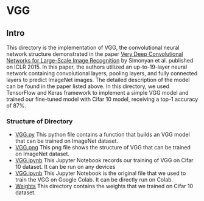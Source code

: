 # VGG

## Intro

This directory is the implementation of VGG, the convolutional neural network structure demonstrated in the paper [Very Deep Convolutional Networks for Large-Scale Image Recognition](https://arxiv.org/pdf/1409.1556.pdf) by Simonyan et al. published on ICLR 2015. In this paper, the authors utilized an up-to-19-layer neural network containing convolutional layers, pooling layers, and fully connected layers to predict ImageNet images. The detailed description of the model can be found in the paper listed above. In this directory, we used TensorFlow and Keras framework to implement a simple VGG model and trained our fine-tuned model with Cifar 10 model, receiving a top-1 accuracy of 87%.

### Structure of Directory

- [VGG.py](VGG.py)
    This python file contains a function that builds an VGG model that can be trained on ImageNet dataset.
- [VGG.png](VGG.png)
    This png file shows the structure of VGG that can be trained on ImageNet dataset.
- [VGG.ipynb](VGG.ipynb)
    This Jupyter Notebook records our training of VGG on Cifar 10 dataset. It can be run on any devices
- [VGG.ipynb](VGG.ipynb)
    This Jupyter Notebook is the original file that we used to train the VGG on Google Colab. It can be directly run on Colab.
- [Weights](weights)
    This directory contains the weights that we trained on Cifar 10 dataset.